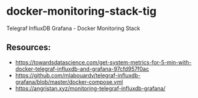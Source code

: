 # docker-monitoring-stack-tig
Telegraf InfluxDB Grafana - Docker Monitoring Stack

## Resources:
- https://towardsdatascience.com/get-system-metrics-for-5-min-with-docker-telegraf-influxdb-and-grafana-97cfd957f0ac
- https://github.com/mlabouardy/telegraf-influxdb-grafana/blob/master/docker-compose.yml
- https://angristan.xyz/monitoring-telegraf-influxdb-grafana/

